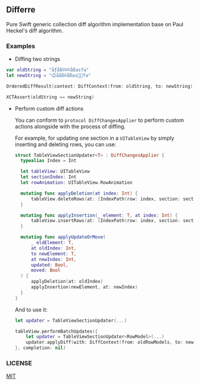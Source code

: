 ## Differre

Pure Swift generic collection diff algorithm implementation base on Paul Heckel's diff algorithm.

### Examples

- Diffing two strings

```swift
var oldString = "åƒåß©©©åßasfa"
let newString = "😉ååß©åßas🤩🤩fa"

OrderedDiffResult(context: DiffContext(from: oldString, to: newString)).apply(to: &oldString)

XCTAssert(oldString == newString)
```

- Perform custom diff actions

  You can conform to `protocol DiffChangesApplier` to perform custom actions alongside with the process of diffing.

  For example, for updating one section in a `UITableView` by simply inserting and deleting rows, you can use:

  ```swift
  struct TableViewSectionUpdater<T> : DiffChangesApplier {
    typealias Index = Int

    let tableView: UITableView
    let sectionIndex: Int
    let rowAnimation: UITableView.RowAnimation

    mutating func applyDeletion(at index: Int) {
        tableView.deleteRows(at: [IndexPath(row: index, section: sectionIndex)], with: rowAnimation)
    }

    mutating func applyInsertion(_ element: T, at index: Int) {
        tableView.insertRows(at: [IndexPath(row: index, section: sectionIndex)], with: rowAnimation)
    }

    mutating func applyUpdateOrMove(
        _ oldElement: T,
        at oldIndex: Int,
        to newElement: T,
        at newIndex: Int,
        updated: Bool,
        moved: Bool
    ) {
        applyDeletion(at: oldIndex)
        applyInsertion(newElement, at: newIndex)
    }
  }
  ```

  And to use it:

  ```swift
  let updater = TableViewSectionUpdater(...)

  tableView.performBatchUpdates({
      let updater = TableViewSectionUpdater<RowModel>(...)
      updater.applyDiff(with: DiffContext(from: oldRowModels, to: newRowModels))
  }, completion: nil)

  ```

### LICENSE

[MIT](LICENSE)
